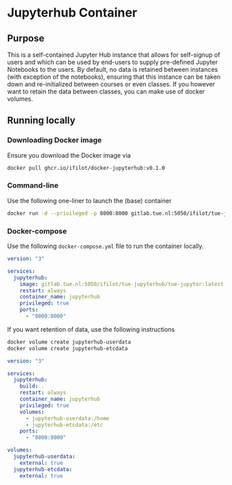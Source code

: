 # Jupyterhub Container

## Purpose

This is a self-contained Jupyter Hub instance that allows for self-signup of users and which
can be used by end-users to supply pre-defined Jupyter Notebooks to the users. By default,
no data is retained between instances (with exception of the notebooks), ensuring that
this instance can be taken down and re-initialized between courses or even classes. If you 
however want to retain the data between classes, you can make use of docker volumes.

## Running locally

### Downloading Docker image

Ensure you download the Docker image via

```bash
docker pull ghcr.io/ifilot/docker-jupyterhub:v0.1.0
```

### Command-line

Use the following one-liner to launch the (base) container

```bash
docker run -d --privileged -p 8000:8000 gitlab.tue.nl:5050/ifilot/tue-jupyterhub/tue-jupyter:latest
```

### Docker-compose

Use the following `docker-compose.yml` file to run the container locally.

```yaml
version: "3"

services:
  jupyterhub:
    image: gitlab.tue.nl:5050/ifilot/tue-jupyterhub/tue-jupyter:latest
    restart: always
    container_name: jupyterhub
    privileged: true
    ports:
      - "8000:8000"
```

If you want retention of data, use the following instructions

```bash
docker volume create jupyterhub-userdata
docker volume create jupyterhub-etcdata
```

```yaml
version: "3"

services:
  jupyterhub:
    build: .
    restart: always
    container_name: jupyterhub
    privileged: true
    volumes:
      - jupyterhub-userdata:/home
      - jupyterhub-etcdata:/etc
    ports:
      - "8000:8000"

volumes:
  jupyterhub-userdata:
    external: true
  jupyterhub-etcdata:
    external: true
```